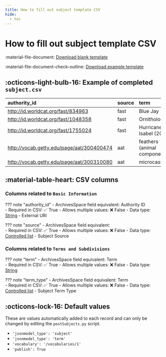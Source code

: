 ```yaml
---
title: How to fill out subject template CSV
hide:
  - toc
---
```


# How to fill out subject template CSV

:material-file-document: [Download blank template](https://github.com/mjanowiecki/archivesspace-collection-ingest/blob/main/csv-templates/blank-templates/subject-template-blank.csv)

:material-file-document-check-outline: [Download example template](https://github.com/mjanowiecki/archivesspace-collection-ingest/blob/main/csv-templates/example-templates/subject-template-example.csv)

## :octicons-light-bulb-16: Example of completed `subject.csv`

| authority_id                              | source | term                         | term_type  |
|:------------------------------------------|:-------|:-----------------------------|:-----------|
| http://id.worldcat.org/fast/834963        | fast   | Blue Jay                     | topical    |
| http://id.worldcat.org/fast/1048358       | fast   | Ornithology                  | topical    |
| http://id.worldcat.org/fast/1755024       | fast   | Hurricane Isabel (2003)      | topical    |
| http://vocab.getty.edu/page/aat/300400474 | aat    | feathers (animal components) | genre_form |
| http://vocab.getty.edu/page/aat/300310080 | aat    | microcassettes               | genre_form |

## :material-table-heart: CSV columns

### Columns related to `Basic Information`

??? note "authority_id"
    - ArchivesSpace field equivalent: Authority ID   
    - Required in CSV: :white_check_mark: True
    - Allows multiple values: :x: False 
    - Data type: [String](../workflow/2-fill-out-templates.md/#string) - External URI

??? note "source"
    - ArchivesSpace field equivalent:  
    - Required in CSV: :white_check_mark: True
    - Allows multiple values: :x: False 
    - Data type: [Controlled list](../workflow/2-fill-out-templates.md/#controlled-list) - Subject Source

### Columns related to `Terms and Subdivisions`

??? note "term"
    - ArchivesSpace field equivalent: Term  
    - Required in CSV: :white_check_mark: True
    - Allows multiple values: :x: False 
    - Data type: [String](../workflow/2-fill-out-templates.md/#string)

??? note "term_type"
    - ArchivesSpace field equivalent: Term  
    - Required in CSV: :white_check_mark: True
    - Allows multiple values: :x: False 
    - Data type: [Controlled list](../workflow/2-fill-out-templates.md/#controlled-list) - Subject Term Type


## :octicons-lock-16: Default values

These are values automatically added to each record and can only be changed by editing the `postSubjects.py` script.

- `'jsonmodel_type': 'subject'`
- `'jsonmodel_type': 'term'`
- `'vocabulary': '/vocabularies/1'`
- `'publish': True`

